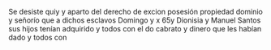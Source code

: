 Se desiste quiy y aparto del derecho de excion posesión propiedad dominio y señorío que a dichos esclavos Domingo y x
65y Dionisia y Manuel Santos sus hijos tenían adquirido y todos con el do cabrato y dinero que les habían dado y todos con